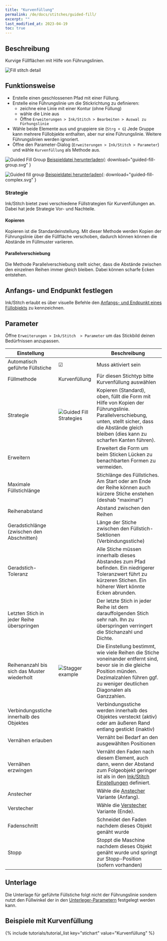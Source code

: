 ```yaml
---
title: "Kurvenfüllung"
permalink: /de/docs/stitches/guided-fill/
excerpt: ""
last_modified_at: 2023-04-19
toc: true
---
```

## Beschreibung

Kurvige Füllflächen mit Hilfe von Führungslinien.

![Fill stitch detail](/assets/images/docs/guided-fill-detail.jpg)

## Funktionsweise

* Erstelle einen geschlossenen Pfad mit einer Füllung.
* Erstelle eine Führungslinie um die Stickrichtung zu definieren:
    * zeichne eine Linie mit einer Kontur (ohne Füllung)
    * wähle die Linie aus
    * Öffne `Erweiterungen > Ink/Stitch > Bearbeiten > Auswal zu Fürhungslinie`
* Wähle beide Elemente aus und gruppiere sie (`Strg + G`)
  Jede Gruppe kann mehrere Füllobjekte enthalten, aber nur eine Führungslinie.
  Weitere Führungslinien werden ignoriert.
* Öffne den Parameter-Dialog (`Erweiterungen > Ink/Stitch > Parameter`) und wähle `Kurvenfüllung` als Methode aus.

![Guided Fill Group](/assets/images/docs/guided-fill-group.svg)
[Beispieldatei herunterladen](/assets/images/docs/guided-fill-group.svg){: download="guided-fill-group.svg" }

![Guided fill group](/assets/images/docs/guided-fill-complex.svg)
[Beispieldatei herunterladen](/assets/images/docs/guided-fill-complex.svg){: download="guided-fill-complex.svg" }

### Strategie

Ink/Stitch bietet zwei verschiedene Füllstrategien für Kurvenfüllungen an. Dabei hat jede Strategie Vor- und Nachteile.

#### Kopieren

Kopieren ist die Standardeinstellung. Mit dieser Methode werden Kopien der Führungslinie über die Füllfläche verschoben, dadurch können können die Abstände im Füllmuster variieren.

#### Parallelverschiebung

Die Methode Parallelverschiebung stellt sicher, dass die Abstände zwischen den einzelnen Reihen immer gleich bleiben. Dabei können scharfe Ecken entstehen.

## Anfangs- und Endpunkt festlegen

Ink/Stitch erlaubt es über visuelle Befehle den [Anfangs- und Endpunkt eines Füllobjekts](/de/docs/commands) zu kennzeichnen.

## Parameter

Öffne `Erweiterungen > Ink/Stitch  > Parameter` um das Stickbild deinen Bedürfnissen anzupassen.

Einstellung                                 ||Beschreibung
---|---|---
Automatisch geführte Füllstiche             | ☑ |Muss aktiviert sein
Füllmethode                                 | Kurvenfüllung|Für diesen Stichtyp bitte Kurvenfüllung auswählen
Strategie                                   | ![Guided Fill Strategies](/assets/images/docs/guidedfillstrategies.svg)| Kopieren (Standard), oben, füllt die Form mit Hilfe von Kopien der Führungslinie. Parallelverschiebung, unten, stellt sicher, dass die Abstände gleich bleiben (dies kann zu scharfen Kanten führen).
Erweitern                                   || Erweitert die Form um beim Sticken Lücken zu benachbarten Formen zu vermeiden.
Maximale Füllstichlänge                     || Stichlänge des Füllstiches. Am Start oder am Ende der Reihe können auch kürzere Stiche enstehen (deshab "maximal")
Reihenabstand                               || Abstand zwischen den Reihen
Geradstichlänge (zwischen den Abschnitten)  || Länge der Stiche zwischen den Füllstich-Sektionen (Verbindungsstiche)
Geradstich-Toleranz                         || Alle Stiche müssen innerhalb dieses Abstandes zum Pfad befinden. Ein niedrigerer Toleranzwert führt zu kürzeren Stichen. Ein höherer Wert könnte Ecken abrunden.
Letzten Stich in jeder Reihe überspringen   || Der letzte Stich in jeder Reihe ist dem darauffolgenden Stich sehr nah. Ihn zu überspringen verringert die Stichanzahl und Dichte.
Reihenanzahl bis sich das Muster wiederholt | ![Stagger example](/assets/images/docs/params-fill-stagger.png) | Die Einstellung bestimmt, wie viele Reihen die Stiche voneinander entfernt sind, bevor sie in die gleiche Position münden.   Dezimalzahlen führen ggf. zu weniger deutlichen Diagonalen als Ganzzahlen.
Verbindungsstiche innerhalb des Objektes    || Verbindungsstiche werden innerhalb des Objektes versteckt (aktiv) oder am äußeren Rand entlang gestickt (inaktiv)
Vernähen erlauben                           || Vernäht bei Bedarf an den ausgewählten Positionen
Vernähen erzwingen                          || Vernäht den Faden nach diesem Element, auch dann, wenn der Abstand zum Folgeobjekt geringer ist als in den [Ink/Stitch Einstellungen](/de/docs/preferences/) definiert.
Anstecher                                   ||Wähle die [Anstecher](/docs/stitches/lock-stitches) Variante (Anfang).
Verstecher                                  ||Wähle die [Verstecher](/docs/stitches/lock-stitches) Variante (Ende).
Fadenschnitt                                || Schneidet den Faden nachdem dieses Objekt genäht wurde
Stopp                                       || Stoppt die Maschine nachdem dieses Objekt genäht wurde und springt zur Stopp-Position (sofern vorhanden)

## Unterlage

Die Unterlage für geführte Füllstiche folgt nicht der Führungslinie sondern nutzt den Füllwinkel der in den [Unterleger-Parametern](/de/docs/stitches/fill-stitch/#unterlage) festgelegt werden kann.

## Beispiele mit Kurvenfüllung

{% include tutorials/tutorial_list key="stichart" value="Kurvenfüllung" %}
